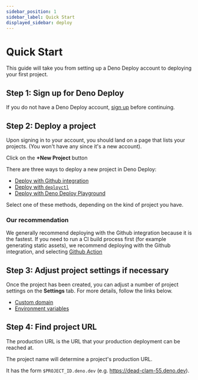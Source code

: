 ```yaml
---
sidebar_position: 1
sidebar_label: Quick Start
displayed_sidebar: deploy
---
```


# Quick Start

This guide will take you from setting up a Deno Deploy account to deploying your
first project.

## **Step 1:** Sign up for Deno Deploy

If you do not have a Deno Deploy account, [sign up](https://deno.com/deploy)
before continuing.

## **Step 2:** Deploy a project

Upon signing in to your account, you should land on a page that lists your
projects. (You won't have any since it's a new account).

Click on the **+New Project** button

There are three ways to deploy a new project in Deno Deploy:

- [Deploy with Github integration](./guide/ci_github)
- [Deploy with `deployctl`](./guide/deployctl)
- [Deploy with Deno Deploy Playground](./guide/playgrounds)

Select one of these methods, depending on the kind of project you have.

### Our recommendation

We generally recommend deploying with the Github integration because it is the
fastest. If you need to run a CI build process first (for example generating
static assets), we recommend deploying with the Github integration, and
selecting [Github Action](./guide/ci_github#github-action)

## **Step 3:** Adjust project settings if necessary

Once the project has been created, you can adjust a number of project settings
on the **Settings** tab. For more details, follow the links below.

- [Custom domain](./guide/custom-domains)
- [Environment variables](./guide/environment-variables)

## **Step 4:** Find project URL

The production URL is the URL that your production deployment can be reached at.

The project name will determine a project's production URL.

It has the form `$PROJECT_ID.deno.dev` (e.g. https://dead-clam-55.deno.dev).

